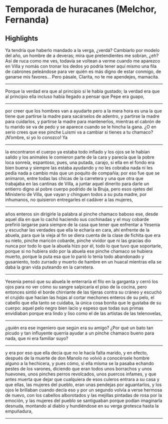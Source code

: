 # **Temporada de huracanes (Melchor, Fernanda)** 
## Highlights 

 Ya tendría que haberlo mandado a la verga, ¿verdá? Cambiarlo por modelo del año, un hombre de a deveras; mira que pretendientes me sobran, ¿eh? Así de ruca como me ves, todavía se voltean a verme cuando me aparezco en Villa y nomás con tronar los dedos yo podría tener aquí mismo una fila de cabrones peleándose para ver quién es más digno de estar conmigo, de ganarse mis favores… Pero pásale, Clarita, no te me apendejes, mamacita.


---


 Porque la verdad era que al principio sí le había gustado; la verdad era que al principio ella incluso había llegado a pensar que Pepe era guapo,


---


 por creer que los hombres van a ayudarte pero a la mera hora es una la que tiene que partirse la madre para sacárselos de adentro, y partirse la madre para cuidarlos, y partirse la madre para mantenerlos, mientras el cabrón de tu marido se va de pedo y se aparece cuando se le hincha la gana. ¿O en serio crees que ese pinche Luismi va a cambiar si tienes a tu chamaco? ¡N’ombre, si yo lo conozco! Ya


---


 la encontraron el cuerpo ya estaba todo inflado y los ojos se le habían salido y los animales le comieron parte de la cara y parecía que la pobre loca sonreía, espantoso, pues, una putada, carajo, si ella en el fondo era bien buena y siempre las estaba ayudando y no les cobraba nada ni les pedía nada a cambio más que un poquito de compañía; por eso fue que se animaron, entre todas las chicas de la carretera y una que otra que trabajaba en las cantinas de Villa, a juntar aquel dinerito para darle un entierro digno al pobre cuerpo podrido de la Bruja, pero esos ojetes del Ministerio de Villa, que vayan y chinguen todos a su puta madre, por inhumanos, no quisieron entregarles el cadáver a las mujeres,


---


 años enteros sin dirigirle la palabra al pinche chamaco baboso ese, desde aquel día en que lo cachó haciendo sus cochinadas y el muy cobarde prefirió largarse para siempre de la casa que tener que enfrentar a Yesenia y escuchar las verdades que ella le echaría en cara, ahí enfrente de la abuela, para que la vieja al fin se diera cuenta de la clase de fichita que era su nieto, pinche maricón cobarde, pinche vividor que ni las gracias dio nunca por todo lo que la abuela hizo por él, todo lo que tuvo que soportarle, porque si no hubiera sido por la abuela ese pinche chamaco se hubiera muerto, porque la puta esa que lo parió lo tenía todo abandonado y gusaniento, todo zurrado y muerto de hambre en un huacal mientras ella se daba la gran vida puteando en la carretera.


---


 Yesenia pensó que su abuela le enterraría el filo en la garganta y cerró los ojos para no ver cómo su sangre salpicaría el piso de la cocina, pero entonces sintió el borde chirriante de las tijeras contra su cráneo y escuchó el crujido que hacían las hojas al cortar mechones enteros de su pelo, el cabello que ella tanto se cuidaba, la única cosa bonita que le gustaba de su cuerpo: aquel pelo negro bien lacio y espeso que todas sus primas envidiaban porque era lindo y liso como el de las artistas de las telenovelas,


---


 ¿quién era ese ingeniero que según era su amigo? ¿Por qué un bato tan picudo y tan influyente querría ayudar a un pinche chamaco bueno para nada, que ni era familiar suyo?


---


 y era por eso que ella decía que no le hacía falta marido, y en efecto, después de la muerte de don Manolo no volvió a conocérsele hombre alguno a la hechicera, y pues cómo, si ella misma se la pasaba echando pestes de los varones, diciendo que eran todos unos borrachos y unos huevones, unos pinches perros revolcados, unos puercos infames, y que antes muerta que dejar que cualquiera de esos culeros entrara a su casa y que ellas, las mujeres del pueblo, eran unas pendejas por aguantarlos, y los ojos le brillaban cuando decía eso y por un segundo volvía a verse hermosa de nuevo, con los cabellos alborotados y las mejillas pintadas de rosa por la emoción, y las mujeres del pueblo se santiguaban porque podían imaginarla desnuda, montando al diablo y hundiéndose en su verga grotesca hasta la empuñadura,


---


